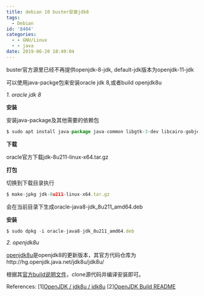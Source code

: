 ```yaml
---
title: debian 10 buster安装jdk8
tags:
  - Debian
id: '8404'
categories:
  - - GNU/Linux
  - - java
date: 2019-06-20 18:49:04
---
```



<!-- more -->
buster官方源里已经不再提供openjdk-8-jdk, default-jdk版本为openjdk-11-jdk

可以使用java-packge包来安装oracle jdk 8,或者build openjdk8u

_1\. oracle jdk 8_

**安装**

安装java-package及其他需要的依赖包

```js
$ sudo apt install java-package java-common libgtk-3-dev libcairo-gobject2
```

**下载**

oracle官方下载jdk-8u211-linux-x64.tar.gz

**打包**

切换到下载目录执行
```js
$ make-jpkg jdk-8u211-linux-x64.tar.gz
```
会在当前目录下生成oracle-java8-jdk_8u211_amd64.deb

**安装**

```js
$ sudo dpkg -i oracle-java8-jdk_8u211_amd64.deb
```

_2\. openjdk8u_

[openjdk8u](http://hg.openjdk.java.net/jdk8u/jdk8u/)是openjdk8的更新版本，其官方代码仓库为http://hg.openjdk.java.net/jdk8u/jdk8u/

根据其[官方build说明文件](https://hg.openjdk.java.net/jdk8u/jdk8u/raw-file/tip/README-builds.html)，clone源代码并编译安装即可。

References:
\[1\][OpenJDK / jdk8u / jdk8u](http://hg.openjdk.java.net/jdk8u/jdk8u/)
\[2\][OpenJDK Build README](https://hg.openjdk.java.net/jdk8u/jdk8u/raw-file/tip/README-builds.html)